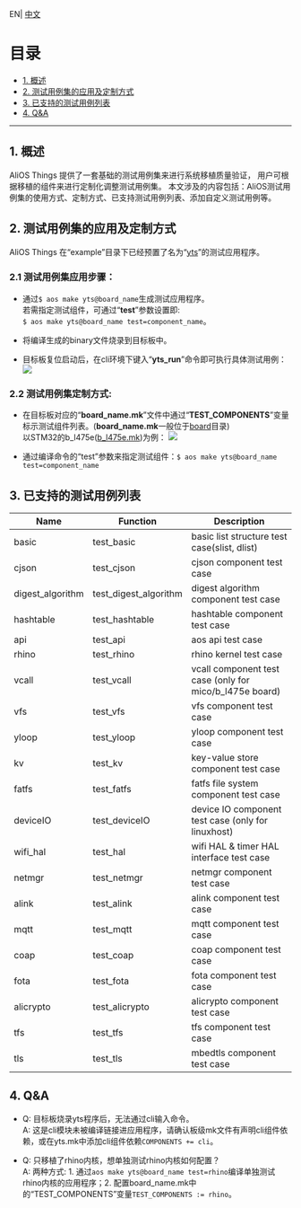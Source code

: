 EN| [中文](AliOS-Things-Porting-Test-Guide.zh)

# 目录  

* [1. 概述](#1)
* [2. 测试用例集的应用及定制方式](#2)
* [3. 已支持的测试用例列表](#3)
* [4. Q&A](#4)
------
<h2 id="1">1. 概述</h2>
AliOS Things 提供了一套基础的测试用例集来进行系统移植质量验证， 用户可根据移植的组件来进行定制化调整测试用例集。  
本文涉及的内容包括：AliOS测试用例集的使用方式、定制方式、已支持测试用例列表、添加自定义测试用例等。

<h2 id="2">2. 测试用例集的应用及定制方式</h2>  

AliOS Things 在“example”目录下已经预置了名为“[yts](https://github.com/alibaba/AliOS-Things/tree/master/example/yts)”的测试应用程序。  
<h3 id="2.1">2.1 测试用例集应用步骤：</h3>  

* 通过`$ aos make yts@board_name`生成测试应用程序。  
  若需指定测试组件，可通过“**test**”参数设置即:  
  `$ aos make yts@board_name test=component_name`。   

* 将编译生成的binary文件烧录到目标板中。  

* 目标板复位启动后，在cli环境下键入“**yts_run**”命令即可执行具体测试用例：
   ![](https://img.alicdn.com/tfs/TB1C4xOjZrI8KJjy0FhXXbfnpXa-528-430.png)    

<h3 id="2.2">2.2 测试用例集定制方式: </h3>  

* 在目标板对应的“**board_name.mk**”文件中通过“**TEST_COMPONENTS**”变量标示测试组件列表。(**board_name.mk**一般位于[board](https://github.com/alibaba/AliOS-Things/tree/master/board)目录)  
  以STM32的b_l475e([b_l475e.mk](https://github.com/alibaba/AliOS-Things/blob/master/board/b_l475e/b_l475e.mk))为例：
  ![](https://img.alicdn.com/tfs/TB1h_Xfj8fH8KJjy1XbXXbLdXXa-939-122.png)  

* 通过编译命令的“test”参数来指定测试组件：`$ aos make yts@board_name test=component_name`  

<h2 id="3">3. 已支持的测试用例列表 </h2>  

| Name             | Function              | Description                              |
| ---------------- | --------------------- | ---------------------------------------- |
| basic            | test_basic            | basic list structure test case(slist, dlist) |
| cjson            | test_cjson            | cjson component test case                |
| digest_algorithm | test_digest_algorithm | digest algorithm component test case     |
| hashtable        | test_hashtable        | hashtable component test case            |
| api              | test_api              | aos api test case                        |
| rhino            | test_rhino            | rhino kernel test case                   |
| vcall            | test_vcall            | vcall component test case (only for mico/b_l475e board) |
| vfs              | test_vfs              | vfs component test case                  |
| yloop            | test_yloop            | yloop component test case                |
| kv               | test_kv               | key-value store component test case      |
| fatfs            | test_fatfs            | fatfs file system component test case    |
| deviceIO         | test_deviceIO         | device IO component test case (only for linuxhost) |
| wifi_hal         | test_hal              | wifi HAL & timer HAL interface test case |
| netmgr           | test_netmgr           | netmgr component test case               |
| alink            | test_alink            | alink component test case                |
| mqtt             | test_mqtt             | mqtt component test case                 |
| coap             | test_coap             | coap component test case                 |
| fota             | test_fota             | fota component test case                 |
| alicrypto        | test_alicrypto        | alicrypto component test case            |
| tfs              | test_tfs              | tfs component test case                  |
| tls              | test_tls              | mbedtls component test case              |

<h2 id="4">4. Q&A </h2>  

* Q: 目标板烧录yts程序后，无法通过cli输入命令。  
  A: 这是cli模块未被编译链接进应用程序，请确认板级mk文件有声明cli组件依赖，或在yts.mk中添加cli组件依赖`COMPONENTS += cli`。  

* Q: 只移植了rhino内核，想单独测试rhino内核如何配置？  
  A: 两种方式: 1. 通过`aos make yts@board_name test=rhino`编译单独测试rhino内核的应用程序；2. 配置board_name.mk中的“TEST_COMPONENTS”变量`TEST_COMPONENTS := rhino`。